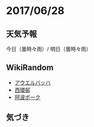 # 2017/06/28

## 天気予報

今日（曇時々雨）/ 明日（曇時々雨）

## WikiRandom

* [アウエルバッハ](https://ja.wikipedia.org/wiki/%E3%82%A2%E3%82%A6%E3%82%A8%E3%83%AB%E3%83%90%E3%83%83%E3%83%8F)
* [西環邨](https://ja.wikipedia.org/wiki/%E8%A5%BF%E7%92%B0%E9%82%A8)
* [阿波ポーク](https://ja.wikipedia.org/wiki/%E9%98%BF%E6%B3%A2%E3%83%9D%E3%83%BC%E3%82%AF)

## 気づき

